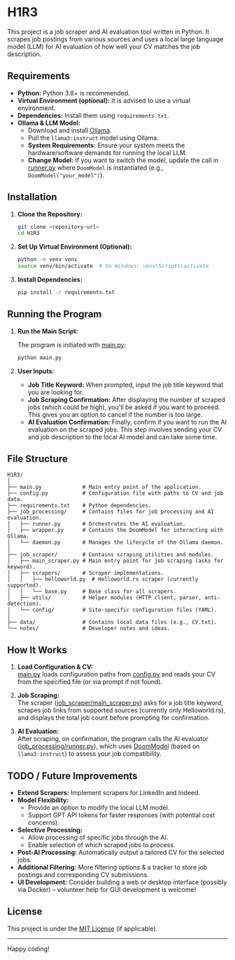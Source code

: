 # H1R3

This project is a job scraper and AI evaluation tool written in Python. It scrapes job postings from various sources and uses a local large language model (LLM) for AI evaluation of how well your CV matches the job description.

## Requirements

- **Python:** Python 3.8+ is recommended.
- **Virtual Environment (optional):** It is advised to use a virtual environment.
- **Dependencies:** Install them using `requirements.txt`.
- **Ollama & LLM Model:**  
  - Download and install [Ollama](https://ollama.ai).
  - Pull the `llama3:instruct` model using Ollama.  
  - **System Requirements:** Ensure your system meets the hardware/software demands for running the local LLM.  
  - **Change Model:** If you want to switch the model, update the call in [runner.py](c:\Users\PC\Desktop\H1R3\job_processing\runner.py) where `DoomModel` is instantiated (e.g., `DoomModel("your_model")`).

## Installation

1. **Clone the Repository:**

    ````bash
    git clone <repository-url>
    cd H1R3
    ````

2. **Set Up Virtual Environment (Optional):**

    ````bash
    python -m venv venv
    source venv/bin/activate  # On Windows: venv\Scripts\activate
    ````

3. **Install Dependencies:**

    ````bash
    pip install -r requirements.txt
    ````

## Running the Program

1. **Run the Main Script:**

    The program is initiated with [main.py](c:\Users\PC\Desktop\H1R3\main.py):

    ````bash
    python main.py
    ````

2. **User Inputs:**

    - **Job Title Keyword:** When prompted, input the job title keyword that you are looking for.
    - **Job Scraping Confirmation:** After displaying the number of scraped jobs (which could be high), you'll be asked if you want to proceed. This gives you an option to cancel if the number is too large.
    - **AI Evaluation Confirmation:** Finally, confirm if you want to run the AI evaluation on the scraped jobs. This step involves sending your CV and job description to the local AI model and can take some time.

## File Structure

```
H1R3/
│
├── main.py             # Main entry point of the application.
├── config.py           # Configuration file with paths to CV and job data.
├── requirements.txt    # Python dependencies.
├── job_processing/     # Contains files for job processing and AI evaluation.
│   ├── runner.py       # Orchestrates the AI evaluation.
│   ├── wrapper.py      # Contains the DoomModel for interacting with Ollama.
│   └── daemon.py       # Manages the lifecycle of the Ollama daemon.
│
├── job_scraper/        # Contains scraping utilities and modules.
│   ├── main_scraper.py # Main entry point for job scraping (asks for keyword).
│   ├── scrapers/       # Scraper implementations.
│   │   ├── helloworld.py  # Helloworld.rs scraper (currently supported).
│   │   └── base.py     # Base class for all scrapers.
│   ├── utils/          # Helper modules (HTTP client, parser, anti-detection).
│   └── config/         # Site-specific configuration files (YAML).
│
├── data/               # Contains local data files (e.g., CV.txt).
└── notes/              # Developer notes and ideas.
```

## How It Works

1. **Load Configuration & CV:**  
   [main.py](c:\Users\PC\Desktop\H1R3\main.py) loads configuration paths from [config.py](c:\Users\PC\Desktop\H1R3\config.py) and reads your CV from the specified file (or via prompt if not found).

2. **Job Scraping:**  
   The scraper ([job_scraper/main_scraper.py](c:\Users\PC\Desktop\H1R3\job_scraper\main_scraper.py)) asks for a job title keyword, scrapes job links from supported sources (currently only Helloworld.rs), and displays the total job count before prompting for confirmation.

3. **AI Evaluation:**  
   After scraping, on confirmation, the program calls the AI evaluator ([job_processing/runner.py](c:\Users\PC\Desktop\H1R3\job_processing\runner.py)), which uses [DoomModel](c:\Users\PC\Desktop\H1R3\job_processing\wrapper.py) (based on `llama3:instruct`) to assess your job compatibility.

## TODO / Future Improvements

- **Extend Scrapers:** Implement scrapers for LinkedIn and Indeed.
- **Model Flexibility:**  
  - Provide an option to modify the local LLM model.
  - Support GPT API tokens for faster responses (with potential cost concerns).
- **Selective Processing:**  
  - Allow processing of specific jobs through the AI.
  - Enable selection of which scraped jobs to process.
- **Post-AI Processing:** Automatically output a tailored CV for the selected jobs.
- **Additional Filtering:** More filtering options & a tracker to store job postings and corresponding CV submissions.
- **UI Development:** Consider building a web or desktop interface (possibly via Docker) – volunteer help for GUI development is welcome!

## License

This project is under the [MIT License](LICENSE) (if applicable).

---

Happy coding!